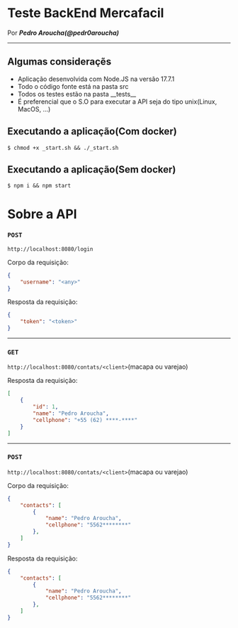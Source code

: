 # Teste BackEnd Mercafacil

Por __*Pedro Aroucha(@pedr0aroucha)*__

<hr>

## Algumas consideraçẽs

- Aplicação desenvolvida com Node.JS na versão 17.7.1
- Todo o código fonte está na pasta src
- Todos os testes estão na pasta \_\_tests\_\_
- É preferencial que o S.O para executar a API seja do tipo unix(Linux, MacOS, ...)

## Executando a aplicação(Com docker)

`$ chmod +x _start.sh && ./_start.sh`

## Executando a aplicação(Sem docker)

`$ npm i && npm start`


# Sobre a API

### `POST`

`http://localhost:8080/login`

Corpo da requisição:
```json
{
    "username": "<any>"
}
```
Resposta da requisição:
```json
{
    "token": "<token>"
}
```

<hr>

### `GET`

`http://localhost:8080/contats/<client>`(macapa ou varejao)

Resposta da requisição:
```json
[
	{
		"id": 1,
		"name": "Pedro Aroucha",
		"cellphone": "+55 (62) ****-****"
	}
]
```
<hr>

### `POST`

`http://localhost:8080/contats/<client>`(macapa ou varejao)

Corpo da requisição:
```json
{
    "contacts": [
        {
            "name": "Pedro Aroucha",
            "cellphone": "5562********"
        },
    ]
}
```
Resposta da requisição:
```json
{
    "contacts": [
        {
            "name": "Pedro Aroucha",
            "cellphone": "5562********"
        },
    ]
}
```